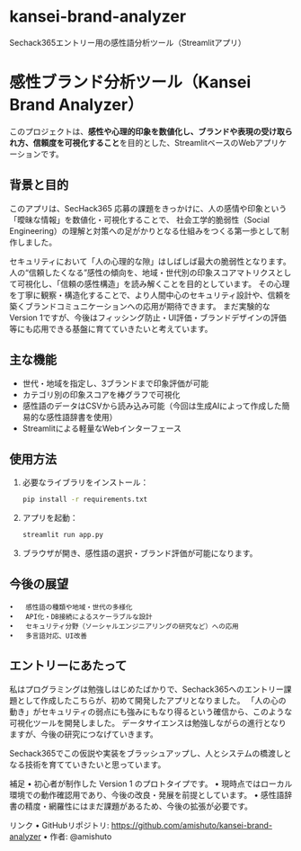 # kansei-brand-analyzer
Sechack365エントリー用の感性語分析ツール（Streamlitアプリ）

# 感性ブランド分析ツール（Kansei Brand Analyzer）

このプロジェクトは、**感性や心理的印象を数値化し、ブランドや表現の受け取られ方、信頼度を可視化すること**を目的とした、StreamlitベースのWebアプリケーションです。

##  背景と目的

このアプリは、SecHack365 応募の課題をきっかけに、人の感情や印象という「曖昧な情報」を数値化・可視化することで、
社会工学的脆弱性（Social Engineering）の理解と対策への足がかりとなる仕組みをつくる第一歩として制作しました。

セキュリティにおいて「人の心理的な隙」はしばしば最大の脆弱性となります。
人の“信頼したくなる”感性の傾向を、地域・世代別の印象スコアマトリクスとして可視化し、「信頼の感性構造」を読み解くことを目的としています。
その心理を丁寧に観察・構造化することで、より人間中心のセキュリティ設計や、信頼を築くブランドコミュニケーションへの応用が期待できます。
まだ実験的なVersion 1ですが、今後はフィッシング防止・UI評価・ブランドデザインの評価等にも応用できる基盤に育てていきたいと考えています。

##  主な機能

- 世代・地域を指定し、3ブランドまで印象評価が可能
- カテゴリ別の印象スコアを棒グラフで可視化
- 感性語のデータはCSVから読み込み可能（今回は生成AIによって作成した簡易的な感性語辞書を使用）
- Streamlitによる軽量なWebインターフェース

##  使用方法

1. 必要なライブラリをインストール：
   ```bash
   pip install -r requirements.txt
   
2. アプリを起動：
    ```bash
   streamlit run app.py
   
3. ブラウザが開き、感性語の選択・ブランド評価が可能になります。

##  今後の展望
	•	感性語の種類や地域・世代の多様化
	•	API化・DB接続によるスケーラブルな設計
	•	セキュリティ分野（ソーシャルエンジニアリングの研究など）への応用
	•	多言語対応、UI改善

##  エントリーにあたって

私はプログラミングは勉強しはじめたばかりで、Sechack365へのエントリー課題として作成したこちらが、初めて開発したアプリとなりました。
「人の心の動き」がセキュリティの弱点にも強みにもなり得るという確信から、このような可視化ツールを開発しました。
データサイエンスは勉強しながらの進行となりますが、今後の研究につなげていきます。

Sechack365でこの仮説や実装をブラッシュアップし、人とシステムの橋渡しとなる技術を育てていきたいと思っています。


 補足
	•	初心者が制作した Version 1 のプロトタイプです。
	•	現時点ではローカル環境での動作確認用であり、今後の改良・発展を前提としています。
	•	感性語辞書の精度・網羅性にはまだ課題があるため、今後の拡張が必要です。

 リンク
	•	GitHubリポジトリ: https://github.com/amishuto/kansei-brand-analyzer
	•	作者: @amishuto
